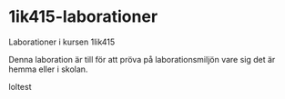 1ik415-laborationer
===================

Laborationer i kursen 1lik415

Denna laboration är till för att pröva på laborationsmiljön vare sig det är hemma eller i skolan.

loltest